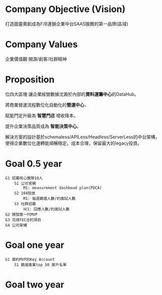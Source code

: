 # Company Objective (Vision)
打造圖靈奧創成為F/B連鎖企業中台SAAS服務的第一品牌(區域)

# Company Values
企業價值觀
開源/創客/社群精神


# Proposition
位四大區塊 讓企業經營數據沈澱於內部的**資料運籌中心**的DataHub。

將商業營運流程數位化自動化的**營運中心**，

賦能門定升級為 **智慧門店** 增收降本。

提升企業決策品質成為 **智能決策中心**。

解決方案的設計基於schemaless/APILess/Headless/ServerLess的中台架構，使得企業數位化運轉能順暢穩定，成本合理，保留最大的legacy投資。


# Goal 0.5 year
	G1 招募核心團隊10人
		S1 公司官網
			M1: measurement dashboad plan(PDCA)
		S2 104投放
			M1: 每週篩選人數/約面試人數
		S3 社群招募
			Ｍ1: 回應人數/約面試人數
	G2 開發第一代MVP
	G3 完成FEC合約項目
	G4 公司架構


# Goal  one year
	G1 簽約MVP的Key Account
		S1 篩選產業top 50 客戶名單
# Goal  two year 